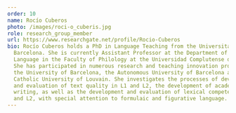 ```yaml
---
order: 10
name: Rocío Cuberos
photo: /images/roci-o_cuberis.jpg
role: research_group_member
url: https://www.researchgate.net/profile/Rocio-Cuberos
bio: Rocío Cuberos holds a PhD in Language Teaching from the Universitat de
  Barcelona. She is currently Assistant Professor at the Department of Spanish
  Language in the Faculty of Philology at the Universidad Complutense de Madrid.
  She has participated in numerous research and teaching innovation projects at
  the University of Barcelona, the Autonomous University of Barcelona and the
  Catholic University of Louvain. She investigates the processes of development
  and evaluation of text quality in L1 and L2, the development of academic
  writing, as well as the development and evaluation of lexical competence in L1
  and L2, with special attention to formulaic and figurative language.
---
```

